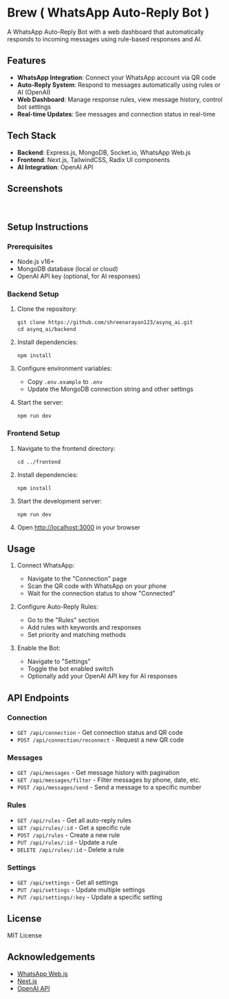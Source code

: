 # Brew ( WhatsApp Auto-Reply Bot )

A WhatsApp Auto-Reply Bot with a web dashboard that automatically responds to incoming messages using rule-based responses and AI.

## Features

- **WhatsApp Integration**: Connect your WhatsApp account via QR code
- **Auto-Reply System**: Respond to messages automatically using rules or AI (OpenAI)
- **Web Dashboard**: Manage response rules, view message history, control bot settings
- **Real-time Updates**: See messages and connection status in real-time

## Tech Stack

- **Backend**: Express.js, MongoDB, Socket.io, WhatsApp Web.js
- **Frontend**: Next.js, TailwindCSS, Radix UI components
- **AI Integration**: OpenAI API

## Screenshots

![Dashboard](/frontend/public/placeholder.jpg)
![Messages](/frontend/public/placeholder.jpg)
![Rules Management](/frontend/public/placeholder.jpg)

## Setup Instructions

### Prerequisites

- Node.js v16+ 
- MongoDB database (local or cloud)
- OpenAI API key (optional, for AI responses)

### Backend Setup

1. Clone the repository:
   ```
   git clone https://github.com/shreenarayan123/asynq_ai.git
   cd asynq_ai/backend
   ```

2. Install dependencies:
   ```
   npm install
   ```

3. Configure environment variables:
   - Copy `.env.example` to `.env` 
   - Update the MongoDB connection string and other settings

4. Start the server:
   ```
   npm run dev
   ```

### Frontend Setup

1. Navigate to the frontend directory:
   ```
   cd ../frontend
   ```

2. Install dependencies:
   ```
   npm install
   ```

3. Start the development server:
   ```
   npm run dev
   ```

4. Open [http://localhost:3000](http://localhost:3000) in your browser

## Usage

1. Connect WhatsApp:
   - Navigate to the "Connection" page
   - Scan the QR code with WhatsApp on your phone
   - Wait for the connection status to show "Connected"

2. Configure Auto-Reply Rules:
   - Go to the "Rules" section
   - Add rules with keywords and responses
   - Set priority and matching methods

3. Enable the Bot:
   - Navigate to "Settings"
   - Toggle the bot enabled switch
   - Optionally add your OpenAI API key for AI responses

## API Endpoints

### Connection
- `GET /api/connection` - Get connection status and QR code
- `POST /api/connection/reconnect` - Request a new QR code

### Messages
- `GET /api/messages` - Get message history with pagination
- `GET /api/messages/filter` - Filter messages by phone, date, etc.
- `POST /api/messages/send` - Send a message to a specific number

### Rules
- `GET /api/rules` - Get all auto-reply rules
- `GET /api/rules/:id` - Get a specific rule
- `POST /api/rules` - Create a new rule
- `PUT /api/rules/:id` - Update a rule
- `DELETE /api/rules/:id` - Delete a rule

### Settings
- `GET /api/settings` - Get all settings
- `PUT /api/settings` - Update multiple settings
- `PUT /api/settings/:key` - Update a specific setting

## License

MIT License

## Acknowledgements

- [WhatsApp Web.js](https://github.com/pedroslopez/whatsapp-web.js)
- [Next.js](https://nextjs.org/)
- [OpenAI API](https://openai.com/api/)

